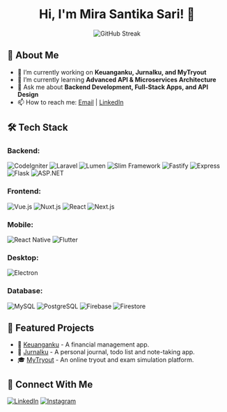 <h1 align="center">Hi, I'm Mira Santika Sari! 👋</h1>
<p align="center">
  <img src="https://github-readme-streak-stats.herokuapp.com/?user=mirasantikasari&theme=gruvbox" alt="GitHub Streak" />
</p>

## 🚀 About Me
- 🔭 I’m currently working on **Keuanganku, Jurnalku, and MyTryout**
- 🌱 I’m currently learning **Advanced API & Microservices Architecture**
- 💬 Ask me about **Backend Development, Full-Stack Apps, and API Design**
- 📫 How to reach me: [Email](mailto:mirasantika1539@gmail.com) | [LinkedIn](https://linkedin.com/in/mira-santika-sari)

## 🛠 Tech Stack
### Backend:
![CodeIgniter](https://img.shields.io/badge/CodeIgniter-EF4223?style=for-the-badge&logo=codeigniter&logoColor=white)
![Laravel](https://img.shields.io/badge/Laravel-FF2D20?style=for-the-badge&logo=laravel&logoColor=white)
![Lumen](https://img.shields.io/badge/Lumen-FF5722?style=for-the-badge&logo=laravel&logoColor=white)
![Slim Framework](https://img.shields.io/badge/slim%20php-white?style=for-the-badge&logo=php)
![Fastify](https://img.shields.io/badge/Fastify-000000?style=for-the-badge&logo=fastify&logoColor=white)
![Express](https://img.shields.io/badge/Express-000000?style=for-the-badge&logo=express&logoColor=white)
![Flask](https://img.shields.io/badge/Flask-000000?style=for-the-badge&logo=flask&logoColor=white)
![ASP.NET](https://img.shields.io/badge/ASP.NET-5C2D91?style=for-the-badge&logo=dotnet&logoColor=white)

### Frontend:
![Vue.js](https://img.shields.io/badge/Vue.js-4FC08D?style=for-the-badge&logo=vue.js&logoColor=white)
![Nuxt.js](https://img.shields.io/badge/Nuxt.js-00C58E?style=for-the-badge&logo=nuxt.js&logoColor=white)
![React](https://img.shields.io/badge/React-61DAFB?style=for-the-badge&logo=react&logoColor=white)
![Next.js](https://img.shields.io/badge/Next.js-000000?style=for-the-badge&logo=next.js&logoColor=white)

### Mobile:
![React Native](https://img.shields.io/badge/React_Native-61DAFB?style=for-the-badge&logo=react&logoColor=white)
![Flutter](https://img.shields.io/badge/Flutter-02569B?style=for-the-badge&logo=flutter&logoColor=white)

### Desktop:
![Electron](https://img.shields.io/badge/Electron-47848F?style=for-the-badge&logo=electron&logoColor=white)

### Database:
![MySQL](https://img.shields.io/badge/MySQL-4479A1?style=for-the-badge&logo=mysql&logoColor=white)
![PostgreSQL](https://img.shields.io/badge/PostgreSQL-336791?style=for-the-badge&logo=postgresql&logoColor=white)
![Firebase](https://img.shields.io/badge/Firebase-FFCA28?style=for-the-badge&logo=firebase&logoColor=black)
![Firestore](https://img.shields.io/badge/Firestore-FFCA28?style=for-the-badge&logo=firebase&logoColor=black)

## 📌 Featured Projects
- 🚀 [Keuanganku](https://github.com/mirasantikasari/keuanganku) - A financial management app.
- 📝 [Jurnalku](https://github.com/mirasantikasari/jurnalku) - A personal journal, todo list and note-taking app.
- 🎓 [MyTryout](https://github.com/mirasantikasari/mytryout) - An online tryout and exam simulation platform.

## 🤝 Connect With Me
[![LinkedIn](https://img.shields.io/badge/LinkedIn-blue?style=for-the-badge&logo=linkedin)](https://linkedin.com/in/mira-santika-sari)
[![Instagram](https://img.shields.io/badge/Instagram-E4405F?style=for-the-badge&logo=instagram&logoColor=white)](https://instagram.com/mira.santika.sari)
